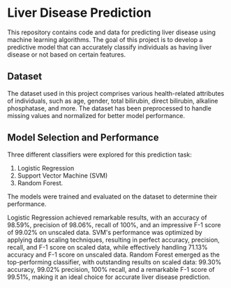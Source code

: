 
# Liver Disease Prediction
This repository contains code and data for predicting liver disease using machine learning algorithms. The goal of this project is to develop a predictive model that can accurately classify individuals as having liver disease or not based on certain features.

## Dataset
The dataset used in this project comprises various health-related attributes of individuals, such as age, gender, total bilirubin, direct bilirubin, alkaline phosphatase, and more. The dataset has been preprocessed to handle missing values and normalized for better model performance.

## Model Selection and Performance
Three different classifiers were explored for this prediction task: 
1. Logistic Regression
2. Support Vector Machine (SVM)
3. Random Forest.

The models were trained and evaluated on the dataset to determine their performance.

Logistic Regression achieved remarkable results, with an accuracy of 98.59%, precision of 98.06%, recall of 100%, and an impressive F-1 score of 99.02% on unscaled data.
SVM's performance was optimized by applying data scaling techniques, resulting in perfect accuracy, precision, recall, and F-1 score on scaled data, while effectively handling 71.13% accuracy and F-1 score on unscaled data.
Random Forest emerged as the top-performing classifier, with outstanding results on scaled data: 99.30% accuracy, 99.02% precision, 100% recall, and a remarkable F-1 score of 99.51%, making it an ideal choice for accurate liver disease prediction.
